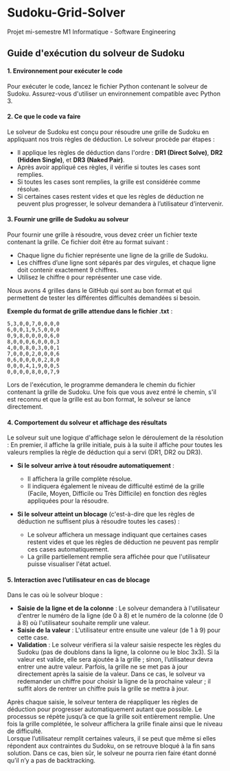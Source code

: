# Sudoku-Grid-Solver  
Projet mi-semestre M1 Informatique - Software Engineering  

## Guide d'exécution du solveur de Sudoku

#### 1. Environnement pour exécuter le code
Pour exécuter le code, lancez le fichier Python contenant le solveur de Sudoku. Assurez-vous d'utiliser un environnement compatible avec Python 3.

#### 2. Ce que le code va faire
Le solveur de Sudoku est conçu pour résoudre une grille de Sudoku en appliquant nos trois règles de déduction. Le solveur procède par étapes :
- Il applique les règles de déduction dans l'ordre : **DR1 (Direct Solve)**, **DR2 (Hidden Single)**, et **DR3 (Naked Pair)**.
- Après avoir appliqué ces règles, il vérifie si toutes les cases sont remplies.
- Si toutes les cases sont remplies, la grille est considérée comme résolue.
- Si certaines cases restent vides et que les règles de déduction ne peuvent plus progresser, le solveur demandera à l’utilisateur d’intervenir.

#### 3. Fournir une grille de Sudoku au solveur
Pour fournir une grille à résoudre, vous devez créer un fichier texte contenant la grille. Ce fichier doit être au format suivant :
- Chaque ligne du fichier représente une ligne de la grille de Sudoku.
- Les chiffres d’une ligne sont séparés par des virgules, et chaque ligne doit contenir exactement 9 chiffres.
- Utilisez le chiffre `0` pour représenter une case vide.

Nous avons 4 grilles dans le GitHub qui sont au bon format et qui permettent de tester les différentes difficultés demandées si besoin.

**Exemple du format de grille attendue dans le fichier .txt** :
```
5,3,0,0,7,0,0,0,0
6,0,0,1,9,5,0,0,0
0,9,8,0,0,0,0,6,0
8,0,0,0,6,0,0,0,3
4,0,0,8,0,3,0,0,1
7,0,0,0,2,0,0,0,6
0,6,0,0,0,0,2,8,0
0,0,0,4,1,9,0,0,5
0,0,0,0,8,0,0,7,9
```

Lors de l'exécution, le programme demandera le chemin du fichier contenant la grille de Sudoku. Une fois que vous avez entré le chemin, s'il est reconnu et que la grille est au bon format, le solveur se lance directement.

#### 4. Comportement du solveur et affichage des résultats
Le solveur suit une logique d'affichage selon le déroulement de la résolution :
En premier, il affiche la grille initiale, puis à la suite il affiche pour toutes les valeurs remplies la règle de déduction qui a servi (DR1, DR2 ou DR3).
- **Si le solveur arrive à tout résoudre automatiquement** :
  - Il affichera la grille complète résolue.
  - Il indiquera également le niveau de difficulté estimé de la grille (Facile, Moyen, Difficile ou Très Difficile) en fonction des règles appliquées pour la résoudre.

- **Si le solveur atteint un blocage** (c'est-à-dire que les règles de déduction ne suffisent plus à résoudre toutes les cases) :
  - Le solveur affichera un message indiquant que certaines cases restent vides et que les règles de déduction ne peuvent pas remplir ces cases automatiquement.
  - La grille partiellement remplie sera affichée pour que l'utilisateur puisse visualiser l'état actuel.

#### 5. Interaction avec l’utilisateur en cas de blocage
Dans le cas où le solveur bloque :

- **Saisie de la ligne et de la colonne** : Le solveur demandera à l'utilisateur d'entrer le numéro de la ligne (de 0 à 8) et le numéro de la colonne (de 0 à 8) où l'utilisateur souhaite remplir une valeur.
- **Saisie de la valeur** : L'utilisateur entre ensuite une valeur (de 1 à 9) pour cette case.
- **Validation** : Le solveur vérifiera si la valeur saisie respecte les règles du Sudoku (pas de doublons dans la ligne, la colonne ou le bloc 3x3). Si la valeur est valide, elle sera ajoutée à la grille ; sinon, l’utilisateur devra entrer une autre valeur. Parfois, la grille ne se met pas à jour directement après la saisie de la valeur. Dans ce cas, le solveur va redemander un chiffre pour choisir la ligne de la prochaine valeur ; il suffit alors de rentrer un chiffre puis la grille se mettra à jour.  

Après chaque saisie, le solveur tentera de réappliquer les règles de déduction pour progresser automatiquement autant que possible. Le processus se répète jusqu’à ce que la grille soit entièrement remplie. Une fois la grille complétée, le solveur affichera la grille finale ainsi que le niveau de difficulté.  
Lorsque l’utilisateur remplit certaines valeurs, il se peut que même si elles répondent aux contraintes du Sudoku, on se retrouve bloqué à la fin sans solution. Dans ce cas, bien sûr, le solveur ne pourra rien faire étant donné qu’il n’y a pas de backtracking.
